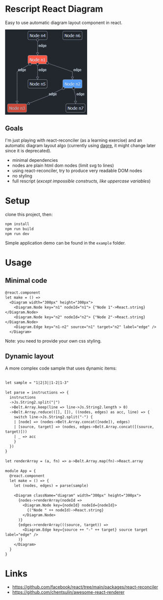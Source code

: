# Rescript React Diagram

Easy to use automatic diagram layout component in react.

![screenshot](screenshot.png)

## Goals

I'm just playing with react-reconciler (as a learning exercise) and an automatic diagram layout algo 
(currently using [dagre](https://github.com/dagrejs/dagre), it might change later since it is deprecated).

- minimal dependencies
- nodes are plain html dom nodes (limit svg to lines)
- using react-reconciler, try to produce very readable DOM nodes
- no styling
- full rescript (_except impossible constructs, like uppercase variables_)

# Setup

clone this project, then:

```
npm install
npm run build
npm run dev 
```

Simple application demo can be found in the `example` folder.

# Usage

## Minimal code

```rescript
@react.component
let make = () =>
  <Diagram width="300px" height="300px">
    <Diagram.Node key="n1" nodeId="n1"> {"Node 1"->React.string} </Diagram.Node>
    <Diagram.Node key="n2" nodeId="n2"> {"Node 2"->React.string} </Diagram.Node>
    <Diagram.Edge key="n1-n2" source="n1" target="n2" label="edge" />
  </Diagram>
```

Note: you need to provide your own css styling.

## Dynamic layout

A more complex code sample that uses dynamic items:

```rescript

let sample = "1|2|3||1-2|1-3"

let parse = instructions => {
  instructions
  ->Js.String2.split("|")
  ->Belt.Array.keep(line => line->Js.String2.length > 0)
  ->Belt.Array.reduce(([], []), ((nodes, edges) as acc, line) => {
    switch line->Js.String2.split("-") {
    | [node] => (nodes->Belt.Array.concat([node]), edges)
    | [source, target] => (nodes, edges->Belt.Array.concat([(source, target)]))
    | _ => acc
    }
  })
}

let renderArray = (a, fn) => a->Belt.Array.map(fn)->React.array

module App = {
  @react.component
  let make = () => {
    let (nodes, edges) = parse(sample)

    <Diagram className="diagram" width="300px" height="300px">
      {nodes->renderArray(nodeId =>
        <Diagram.Node key={nodeId} nodeId={nodeId}>
          {("Node " ++ nodeId)->React.string}
        </Diagram.Node>
      )}
      {edges->renderArray(((source, target)) =>
        <Diagram.Edge key={source ++ "-" ++ target} source target label="edge" />
      )}
    </Diagram>
  }
}
```

# Links

- https://github.com/facebook/react/tree/main/packages/react-reconciler
- https://github.com/chentsulin/awesome-react-renderer
